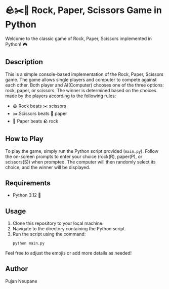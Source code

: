 # 🪨✂️📄 Rock, Paper, Scissors Game in Python

Welcome to the classic game of Rock, Paper, Scissors implemented in Python! 🎮

## Description
This is a simple console-based implementation of the Rock, Paper, Scissors game. The game allows single players and computer to compete against each other. Both player and AI(Computer) chooses one of the three options: rock, paper, or scissors. The winner is determined based on the choices made by the players according to the following rules:

- 🪨 Rock beats ✂️ scissors
- ✂️ Scissors beats 📄 paper
- 📄 Paper beats 🪨 rock

## How to Play
To play the game, simply run the Python script provided (`main.py`). Follow the on-screen prompts to enter your choice (rock(R), paper(P), or scissors(S)) when prompted. The computer will then randomly select its choice, and the winner will be displayed.

## Requirements
- Python 3.12 🐍

## Usage
1. Clone this repository to your local machine.
2. Navigate to the directory containing the Python script.
3. Run the script using the command:
   ```bash
   python main.py

Feel free to adjust the emojis or add more details as needed!

## Author
Pujan Neupane

